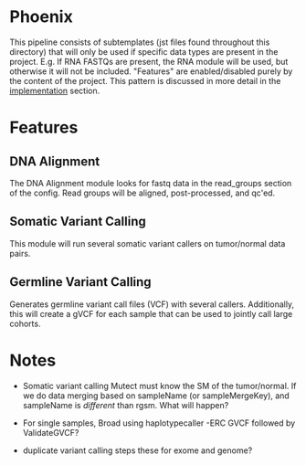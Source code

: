 # Phoenix

This pipeline consists of subtemplates (jst files found throughout this 
directory) that will only be used if specific data types are present in the 
project. E.g. If RNA FASTQs are present, the RNA module will be used, but 
otherwise it will not be included. "Features" are enabled/disabled purely
by the content of the project. This pattern is discussed in more detail in the
[implementation](implementation) section.

# Features

## DNA Alignment

The DNA Alignment module looks for fastq data in the read_groups section of
the config. Read groups will be aligned, post-processed, and qc'ed.

## Somatic Variant Calling

This module will run several somatic variant callers on tumor/normal data pairs.

## Germline Variant Calling

Generates germline variant call files (VCF) with several callers. Additionally,
this will create a gVCF for each sample that can be used to jointly call large
cohorts.


# Notes

- Somatic variant calling Mutect must know the SM of the tumor/normal. If we do data merging
  based on sampleName (or sampleMergeKey), and sampleName is _different_ than rgsm. What will
  happen?

- For single samples, Broad using haplotypecaller -ERC GVCF followed by ValidateGVCF?

- duplicate variant calling steps these for exome and genome?

